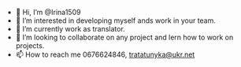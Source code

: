 - 👋 Hi, I’m @Irina1509
- 👀 I’m interested in developing myself ands work in your team.
- 🌱 I’m currently work as translator. 
- 💞️ I’m looking to collaborate on any project and lern how to work on projects.
- 📫 How to reach me 0676624846, tratatunyka@ukr.net

<!---
Irina1509/Irina1509 is a ✨ special ✨ repository because its `README.md` (this file) appears on your GitHub profile.
You can click the Preview link to take a look at your changes.
--->

